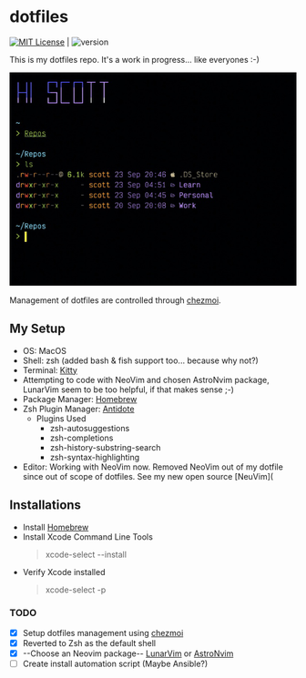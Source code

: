 # dotfiles

[![MIT License](https://img.shields.io/badge/license-MIT-007EC7.svg)](/LICENSE) | ![version](https://img.shields.io/badge/version-v1.0.0-df5e88)

This is my dotfiles repo. It's a work in progress... like everyones :-)

![screenshot](https://github.com/webservices-network/dotfiles/blob/main/screenshot.png)

Management of dotfiles are controlled through [chezmoi](https://www.chezmoi.io/).

## My Setup
- OS: MacOS
- Shell: zsh (added bash & fish support too... because why not?)
- Terminal: [Kitty](https://sw.kovidgoyal.net/kitty/)
- Attempting to code with NeoVim and chosen AstroNvim package, LunarVim seem to be too helpful, if that makes sense ;-)
- Package Manager: [Homebrew](https://brew.sh/)
- Zsh Plugin Manager: [Antidote](https://getantidote.github.io/)
  - Plugins Used
    - zsh-autosuggestions
    - zsh-completions
    - zsh-history-substring-search
    - zsh-syntax-highlighting
- Editor: Working with NeoVim now. Removed NeoVim out of my dotfile since out of scope of dotfiles. See my new open source [NeuVim](


## Installations
- Install [Homebrew](https://docs.brew.sh/Installation)
- Install Xcode Command Line Tools
  > xcode-select --install 
- Verify Xcode installed
  > xcode-select -p

### TODO
- [x] Setup dotfiles management using [chezmoi](https://www.chezmoi.io/)
- [x] Reverted to Zsh as the default shell
- [x] --Choose an Neovim package-- [LunarVim](https://www.lunarvim.org/) or [AstroNvim](https://github.com/AstroNvim/AstroNvim)
- [ ] Create install automation script (Maybe Ansible?)
